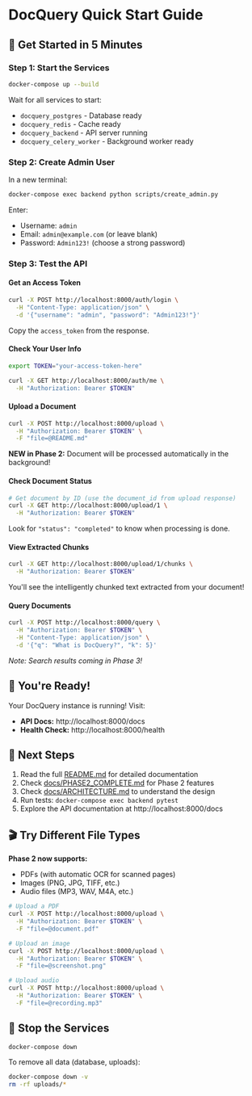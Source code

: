 # DocQuery Quick Start Guide

## 🚀 Get Started in 5 Minutes

### Step 1: Start the Services

```bash
docker-compose up --build
```

Wait for all services to start:
- `docquery_postgres` - Database ready
- `docquery_redis` - Cache ready
- `docquery_backend` - API server running
- `docquery_celery_worker` - Background worker ready

### Step 2: Create Admin User

In a new terminal:

```bash
docker-compose exec backend python scripts/create_admin.py
```

Enter:
- Username: `admin`
- Email: `admin@example.com` (or leave blank)
- Password: `Admin123!` (choose a strong password)

### Step 3: Test the API

#### Get an Access Token

```bash
curl -X POST http://localhost:8000/auth/login \
  -H "Content-Type: application/json" \
  -d '{"username": "admin", "password": "Admin123!"}'
```

Copy the `access_token` from the response.

#### Check Your User Info

```bash
export TOKEN="your-access-token-here"

curl -X GET http://localhost:8000/auth/me \
  -H "Authorization: Bearer $TOKEN"
```

#### Upload a Document

```bash
curl -X POST http://localhost:8000/upload \
  -H "Authorization: Bearer $TOKEN" \
  -F "file=@README.md"
```

**NEW in Phase 2:** Document will be processed automatically in the background!

#### Check Document Status

```bash
# Get document by ID (use the document_id from upload response)
curl -X GET http://localhost:8000/upload/1 \
  -H "Authorization: Bearer $TOKEN"
```

Look for `"status": "completed"` to know when processing is done.

#### View Extracted Chunks

```bash
curl -X GET http://localhost:8000/upload/1/chunks \
  -H "Authorization: Bearer $TOKEN"
```

You'll see the intelligently chunked text extracted from your document!

#### Query Documents

```bash
curl -X POST http://localhost:8000/query \
  -H "Authorization: Bearer $TOKEN" \
  -H "Content-Type: application/json" \
  -d '{"q": "What is DocQuery?", "k": 5}'
```

*Note: Search results coming in Phase 3!*

## 🎉 You're Ready!

Your DocQuery instance is running! Visit:
- **API Docs:** http://localhost:8000/docs
- **Health Check:** http://localhost:8000/health

## 📖 Next Steps

1. Read the full [README.md](README.md) for detailed documentation
2. Check [docs/PHASE2_COMPLETE.md](docs/PHASE2_COMPLETE.md) for Phase 2 features
3. Check [docs/ARCHITECTURE.md](docs/ARCHITECTURE.md) to understand the design
4. Run tests: `docker-compose exec backend pytest`
5. Explore the API documentation at http://localhost:8000/docs

## 🎬 Try Different File Types

**Phase 2 now supports:**
- PDFs (with automatic OCR for scanned pages)
- Images (PNG, JPG, TIFF, etc.)
- Audio files (MP3, WAV, M4A, etc.)

```bash
# Upload a PDF
curl -X POST http://localhost:8000/upload \
  -H "Authorization: Bearer $TOKEN" \
  -F "file=@document.pdf"

# Upload an image
curl -X POST http://localhost:8000/upload \
  -H "Authorization: Bearer $TOKEN" \
  -F "file=@screenshot.png"

# Upload audio
curl -X POST http://localhost:8000/upload \
  -H "Authorization: Bearer $TOKEN" \
  -F "file=@recording.mp3"
```

## 🛑 Stop the Services

```bash
docker-compose down
```

To remove all data (database, uploads):

```bash
docker-compose down -v
rm -rf uploads/*
```
